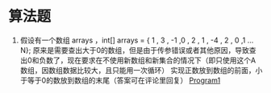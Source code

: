 # 算法题
1. 假设有一个数组 arrays ，int[] arrays = { 1 , 3 , -1 ,0 , 2 , 1 , -4 , 2 , 0 ,1 ...  N};   原来是需要查出大于0的数组，但是由于传参错误或者其他原因，导致查出0和负数了，现在要求在不使用新数组和新集合的情况下（即只使用这个A数组，因数组数据比较大，且只能用一次循环） 实现正数放到数组的前面，小于等于0的数放到数组的末尾（答案可在评论里回复）
[Program1](https://github.com/andyyang1013/algorithm/blob/master/src/cn/andyyang1013/alorithm/Program1.java)
